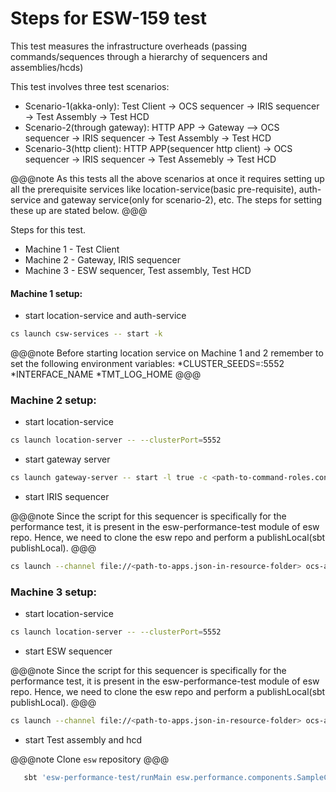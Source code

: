 # Steps for ESW-159 test
This test measures the infrastructure overheads (passing commands/sequences through a hierarchy of sequencers and assemblies/hcds)

This test involves three test scenarios:

* Scenario-1(akka-only): Test Client -> OCS sequencer -> IRIS sequencer -> Test Assembly -> Test HCD
* Scenario-2(through gateway): HTTP APP → Gateway --> OCS sequencer → IRIS sequencer → Test Assembly -> Test HCD
* Scenario-3(http client): HTTP APP(sequencer http client) →  OCS sequencer → IRIS sequencer → Test Assemebly -> Test HCD

@@@note
As this tests all the above scenarios at once it requires setting up all the prerequisite services like 
location-service(basic pre-requisite), auth-service and gateway service(only for scenario-2), etc. The steps for 
setting these up are stated below. 
@@@

Steps for this test.

* Machine 1 - Test Client
* Machine 2 - Gateway, IRIS sequencer
* Machine 3 - ESW sequencer, Test assembly, Test HCD
 
#### Machine 1 setup:

* start location-service and auth-service
```bash
cs launch csw-services -- start -k 
```

@@@note
Before starting location service on Machine 1 and 2 remember to set the following environment variables:
*CLUSTER_SEEDS=<ip-address-machine-1>:5552
*INTERFACE_NAME
*TMT_LOG_HOME
@@@

### Machine 2 setup:
* start location-service 
```bash
cs launch location-server -- --clusterPort=5552
```

* start gateway server
```bash
cs launch gateway-server -- start -l true -c <path-to-command-roles.conf>
```    

* start IRIS sequencer

@@@note
Since the script for this sequencer is specifically for the performance test, it is present in the esw-performance-test
module of esw repo. Hence, we need to clone the esw repo and perform a publishLocal(sbt publishLocal).
@@@    

```bash
cs launch --channel file://<path-to-apps.json-in-resource-folder> ocs-app -- sequencer -s "IRIS" -n "IRIS._1" -m  "perfTest"
```


### Machine 3 setup:
* start location-service 
```bash
cs launch location-server -- --clusterPort=5552
```

* start ESW sequencer

@@@note
Since the script for this sequencer is specifically for the performance test, it is present in the esw-performance-test
module of esw repo. Hence, we need to clone the esw repo and perform a publishLocal(sbt publishLocal).
@@@ 

```bash
cs launch --channel file://<path-to-apps.json-in-resource-folder> ocs-app -- sequencer -s "ESW" -n "ESW._1" -m "perfTest"
```

* start Test assembly and hcd

@@@note
Clone `esw` repository 
@@@

```bash
   sbt 'esw-performance-test/runMain esw.performance.components.SampleContainerCmdApp --local <path-to-sample-container-conf-in-resources>'
```    
